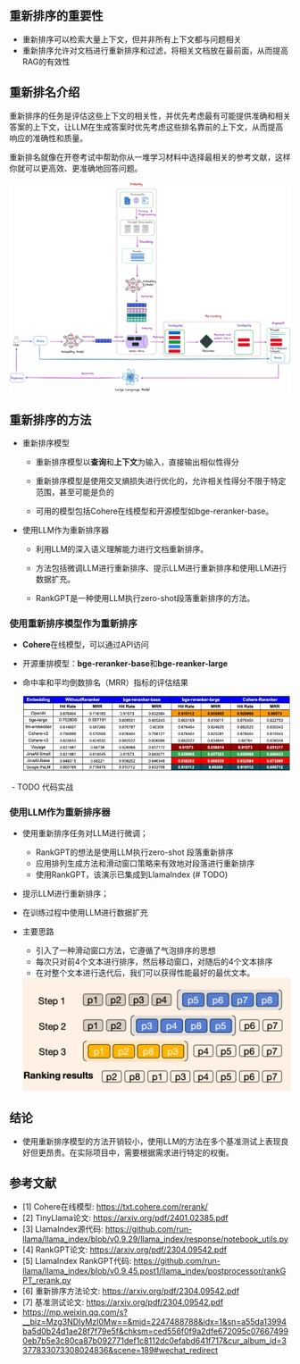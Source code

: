 ## 重新排序的重要性

- 重新排序可以检索大量上下文，但并非所有上下文都与问题相关
- 重新排序允许对文档进行重新排序和过滤，将相关文档放在最前面，从而提高RAG的有效性

## **重新排名介绍**

重新排序的任务是评估这些上下文的相关性，并优先考虑最有可能提供准确和相关答案的上下文，让LLM在生成答案时优先考虑这些排名靠前的上下文，从而提高响应的准确性和质量。

重新排名就像在开卷考试中帮助你从一堆学习材料中选择最相关的参考文献，这样你就可以更高效、更准确地回答问题。

![Image](img/Task31探索RAG重排序/640-20240403164429328)

## 重新排序的方法

- 重新排序模型

  - 重新排序模型以**查询**和**上下文**为输入，直接输出相似性得分
  - 重新排序模型是使用交叉熵损失进行优化的，允许相关性得分不限于特定范围，甚至可能是负的

  - 可用的模型包括Cohere在线模型和开源模型如bge-reranker-base。


- 使用LLM作为重新排序器

  - 利用LLM的深入语义理解能力进行文档重新排序。

  - 方法包括微调LLM进行重新排序、提示LLM进行重新排序和使用LLM进行数据扩充。

  - RankGPT是一种使用LLM执行zero-shot段落重新排序的方法。


### **使用重新排序模型作为重新排序**

- **Cohere**在线模型，可以通过API访问

- 开源重排模型：**bge-reranker-base**和**bge-reanker-large**

- 命中率和平均倒数排名（MRR）指标的评估结果

  ![Image](img/Task31探索RAG重排序/640-20240403170822056)

​	- TODO 代码实战

### **使用LLM作为重新排序器**

- 使用重新排序任务对LLM进行微调；
  -  RankGPT的想法是使用LLM执行zero-shot 段落重新排序
  - 应用排列生成方法和滑动窗口策略来有效地对段落进行重新排序
  - 使用RankGPT，该演示已集成到LlamaIndex (# TODO)

- 提示LLM进行重新排序；

- 在训练过程中使用LLM进行数据扩充

- 主要思路

  - 引入了一种滑动窗口方法，它遵循了气泡排序的思想
  - 每次只对前4个文本进行排序，然后移动窗口，对随后的4个文本排序
  - 在对整个文本进行迭代后，我们可以获得性能最好的最优文本。

  <img src="img/Task31探索RAG重排序/640-20240403172756470" alt="Image" style="zoom:50%;" />



## 结论

- 使用重新排序模型的方法开销较小，使用LLM的方法在多个基准测试上表现良好但更昂贵。在实际项目中，需要根据需求进行特定的权衡。

## 参考文献
- [1] Cohere在线模型: https://txt.cohere.com/rerank/
- [2] TinyLlama论文: https://arxiv.org/pdf/2401.02385.pdf
- [3] LlamaIndex源代码: https://github.com/run-llama/llama_index/blob/v0.9.29/llama_index/response/notebook_utils.py
- [4] RankGPT论文: https://arxiv.org/pdf/2304.09542.pdf
- [5] LlamaIndex RankGPT代码: https://github.com/run-llama/llama_index/blob/v0.9.45.post1/llama_index/postprocessor/rankGPT_rerank.py
- [6] 重新排序方法论文: https://arxiv.org/pdf/2304.09542.pdf
- [7] 基准测试论文: https://arxiv.org/pdf/2304.09542.pdf
- https://mp.weixin.qq.com/s?__biz=Mzg3NDIyMzI0Mw==&mid=2247488788&idx=1&sn=a55da13994ba5d0b24d1ae28f7f79e5f&chksm=ced556f0f9a2dfe672095c076674990eb7b5e3c80ca87b092771def1c8112dc0efabd641f717&cur_album_id=3377833073308024836&scene=189#wechat_redirect
